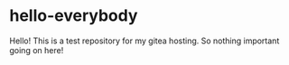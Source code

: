 # hello-everybody

Hello!
This is a test repository for my gitea hosting.
So nothing important going on here!